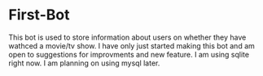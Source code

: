 # First-Bot
This bot is used to store information about users on whether they have wathced a movie/tv show.
I have only just started making this bot and am open to suggestions for improvments and new feature.
I am using sqlite right now. I am planning on using mysql later.
